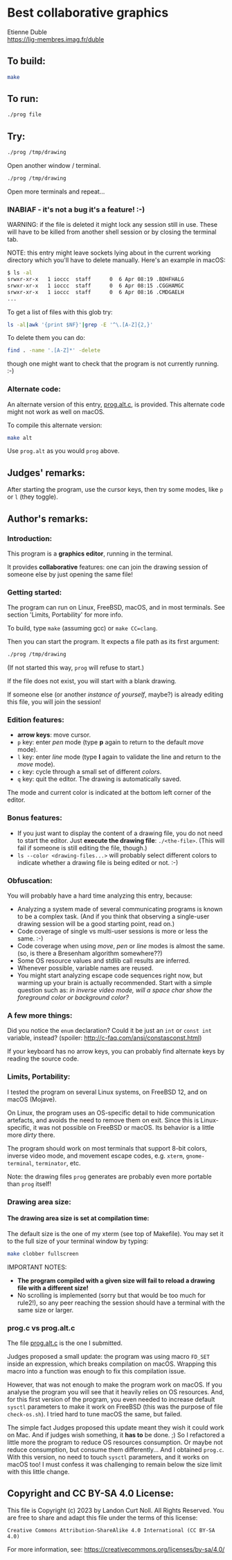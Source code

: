 # Best collaborative graphics

Etienne Duble\
<https://lig-membres.imag.fr/duble>

## To build:

```sh
make
```

## To run:

```sh
./prog file
```

## Try:

```sh
./prog /tmp/drawing
```

Open another window / terminal.

```sh
./prog /tmp/drawing
```

Open more terminals and repeat...

### INABIAF - it's not a bug it's a feature! :-)


WARNING: if the file is deleted it might lock any session still in use. These
will have to be killed from another shell session or by closing the terminal
tab.

NOTE: this entry might leave sockets lying about in the current working
directory which you'll have to delete manually. Here's an example in macOS:

```sh
$ ls -al
srwxr-xr-x   1 ioccc  staff      0  6 Apr 08:19 .BDHFHALG
srwxr-xr-x   1 ioccc  staff      0  6 Apr 08:15 .CGGHAMGC
srwxr-xr-x   1 ioccc  staff      0  6 Apr 08:16 .CMDGAELH
...
```

To get a list of files with this glob try:

```sh
ls -al|awk '{print $NF}'|grep -E '^\.[A-Z]{2,}'
```

To delete them you can do:

```sh
find . -name '.[A-Z]*' -delete
```

though one might want to check that the program is not currently running. :-)

### Alternate code:

An alternate version of this entry, [prog.alt.c](prog.alt.c), is provided.  This alternate
code might not work as well on macOS.

To compile this alternate version:

```sh
make alt
```

Use `prog.alt` as you would `prog` above.

## Judges' remarks:

After starting the program, use the cursor keys, then try some modes, like `p`
or `l` (they toggle).

## Author's remarks:

### Introduction:

This program is a **graphics editor**, running in the terminal.

It provides **collaborative** features: one can join the drawing session
of someone else by just opening the same file!

### Getting started:

The program can run on Linux, FreeBSD, macOS, and in most terminals.
See section 'Limits, Portability' for more info.

To build, type `make` (assuming gcc) or `make CC=clang`.

Then you can start the program. It expects a file path as its first argument:

```sh
./prog /tmp/drawing
```

(If not started this way, `prog` will refuse to start.)

If the file does not exist, you will start with a blank drawing.

If someone else (or another *instance of yourself*, maybe?) is already
editing this file, you will join the session!

### Edition features:

* **arrow keys**: move cursor.
* `p` key: enter *pen* mode (type **p** again to return to the default *move* mode).
* `l` key: enter *line* mode (type **l** again to validate the line and return to the *move* mode).
* `c` key: cycle through a small set of different *colors*.
* `q` key: quit the editor. The drawing is automatically saved.

The mode and current color is indicated at the bottom left corner of
the editor.

### Bonus features:

* If you just want to display the content of a drawing file, you do not
  need to start the editor. Just **execute the drawing file**: `./<the-file>`.
  (This will fail if someone is still editing the file, though.)
* `ls --color <drawing-files...>` will probably select different colors
  to indicate whether a drawing file is being edited or not. :-)

### Obfuscation:

You will probably have a hard time analyzing this entry, because:

*   Analyzing a system made of several communicating programs is known to
    be a complex task. (And if you think that observing a single-user drawing
    session will be a good starting point, read on.)
*   Code coverage of single vs multi-user sessions is more or less the same. :-)
*   Code coverage when using *move*, *pen* or *line* modes is almost the same.
    (so, is there a Bresenham algorithm somewhere??)
*   Some OS resource values and stdlib call results are inferred.
*   Whenever possible, variable names are reused.
*   You might start analyzing escape code sequences right now, but warming up
    your brain is actually recommended. Start with a simple question such as:
    *in inverse video mode, will a space char show the foreground color or
    background color?*

### A few more things:

Did you notice the `enum` declaration? Could it be just an `int` or `const int`
variable, instead? (spoiler: <http://c-faq.com/ansi/constasconst.html>)

If your keyboard has no arrow keys, you can probably find alternate keys by
reading the source code.

### Limits, Portability:

I tested the program on several Linux systems, on FreeBSD 12, and on
macOS (Mojave).

On Linux, the program uses an OS-specific detail to hide communication
artefacts, and avoids the need to remove them on exit.
Since this is Linux-specific, it was not possible on FreeBSD or macOS.
Its behavior is a little more *dirty* there.

The program should work on most terminals that support 8-bit colors,
inverse video mode, and movement escape codes, e.g. `xterm`, `gnome-terminal`,
`terminator`, etc.

Note: the drawing files `prog` generates are probably even more portable than
`prog` itself!

### Drawing area size:

#### The drawing area size is set at compilation time:

The default size is the one of my xterm (see top of Makefile).
You may set it to the full size of your terminal window by typing:

```sh
make clobber fullscreen
```

IMPORTANT NOTES:

*   **The program compiled with a given size will fail to reload a drawing file
    with a different size!**
*   No scrolling is implemented (sorry but that would be too much for rule2!),
    so any peer reaching the session should have a terminal with the same
    size or larger.

### prog.c vs prog.alt.c

The file [prog.alt.c](prog.alt.c) is the one I submitted.

Judges proposed a small update: the program was using macro `FD_SET` inside an
expression, which breaks compilation on macOS. Wrapping this macro into a
function was enough to fix this compilation issue.

However, that was not enough to make the program work on macOS. If you analyse
the program you will see that it heavily relies on OS resources. And, for this
first version of the program, you even needed to increase default `sysctl`
parameters to make it work on FreeBSD (this was the purpose of file `check-os.sh`).
I tried hard to tune macOS the same, but failed.

The simple fact Judges proposed this update meant they wish it could work on Mac.
And if judges wish something, it **has to** be done. ;)
So I refactored a little more the program to reduce OS resources consumption.
Or maybe not reduce consumption, but consume them differently...
And I obtained `prog.c`. With this version, no need to touch `sysctl` parameters,
and it works on macOS too!
I must confess it was challenging to remain below the size limit with this little
change.

## Copyright and CC BY-SA 4.0 License:

This file is Copyright (c) 2023 by Landon Curt Noll.  All Rights Reserved.
You are free to share and adapt this file under the terms of this license:

    Creative Commons Attribution-ShareAlike 4.0 International (CC BY-SA 4.0)

For more information, see: https://creativecommons.org/licenses/by-sa/4.0/
